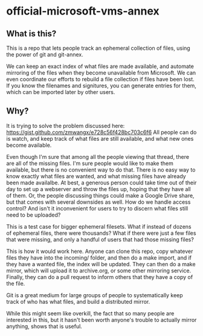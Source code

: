 # official-microsoft-vms-annex

## What is this?

This is a repo that lets people track an ephemeral collection of files, using the power of git and git-annex.

We can keep an exact index of what files are made available, and automate mirroring of the files when they become unavailable from Microsoft. We can even coordinate our efforts to rebuild a file collection if files have been lost.
If you know the filenames and signitures, you can generate entries for them, which can be imported later by other users.


## Why?

It is trying to solve the problem discussed here:
https://gist.github.com/zmwangx/e728c56f428bc703c6f6
All people can do is watch, and keep track of what files are still available, and what new ones become available.

Even though I'm sure that among all the people viewing that thread, there are all of the missing files. I'm sure people would like to make them available, but there is no convenient way to do that. There is no easy way to know exactly what files are wanted, and what missing files have already been made availalbe. At best, a generous person could take time out of their day to set up a webserver and throw the files up, hoping that they have all of them. Or, the people discussing things could make a Google Drive share, but that comes with several downsides as well. How do we handle access control? And isn't it inconvenient for users to try to discern what files still need to be uploaded?

This is a test case for bigger ephemeral filesets. What if instead of dozens of ephemeral files, there were thousands? What if there were just a few files that were missing, and only a handful of users that had those missing files?

This is how it would work here. Anyone can clone this repo, copy whatever files they have into the incoming/ folder, and then do a make import, and if they have a wanted file, the index will be updated. They can then do a make mirror, which will upload it to archive.org, or some other mirroring service. Finally, they can do a pull request to inform others that they have a copy of the file.

Git is a great medium for large groups of people to systematically keep track of who has what files, and build a distributed mirror.

While this might seem like overkill, the fact that so many people are interested in this, but it hasn't been worth anyone's trouble to actually mirror anything, shows that is useful.

